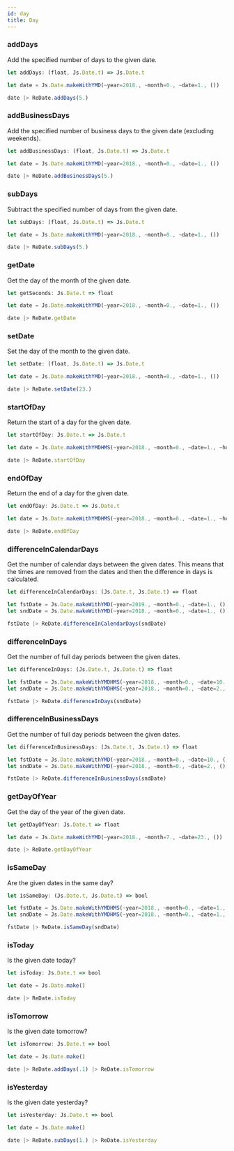 ```yaml
---
id: day
title: Day
---
```



### addDays

Add the specified number of days to the given date.

```js
let addDays: (float, Js.Date.t) => Js.Date.t
```

```js
let date = Js.Date.makeWithYMD(~year=2018., ~month=0., ~date=1., ())

date |> ReDate.addDays(5.)
```

### addBusinessDays

Add the specified number of business days to the given date (excluding weekends).

```js
let addBusinessDays: (float, Js.Date.t) => Js.Date.t
```

```js
let date = Js.Date.makeWithYMD(~year=2018., ~month=0., ~date=1., ())

date |> ReDate.addBusinessDays(5.)
```

### subDays

Subtract the specified number of days from the given date.

```js
let subDays: (float, Js.Date.t) => Js.Date.t
```

```js
let date = Js.Date.makeWithYMD(~year=2018., ~month=0., ~date=1., ())

date |> ReDate.subDays(5.)
```

### getDate

Get the day of the month of the given date.

```js
let getSeconds: Js.Date.t => float
```

```js
let date = Js.Date.makeWithYMD(~year=2018., ~month=0., ~date=1., ())

date |> ReDate.getDate
```

### setDate

Set the day of the month to the given date.

```js
let setDate: (float, Js.Date.t) => Js.Date.t
```

```js
let date = Js.Date.makeWithYMD(~year=2018., ~month=0., ~date=1., ())

date |> ReDate.setDate(23.)
```

### startOfDay

Return the start of a day for the given date.

```js
let startOfDay: Js.Date.t => Js.Date.t
```

```js
let date = Js.Date.makeWithYMDHMS(~year=2018., ~month=0., ~date=1., ~hours=16., ~minutes=50., ~seconds=12., ())

date |> ReDate.startOfDay
```

### endOfDay

Return the end of a day for the given date.

```js
let endOfDay: Js.Date.t => Js.Date.t
```

```js
let date = Js.Date.makeWithYMDHMS(~year=2018., ~month=0., ~date=1., ~hours=16., ~minutes=50., ~seconds=12., ())

date |> ReDate.endOfDay
```

### differenceInCalendarDays

Get the number of calendar days between the given dates. This means that the times are removed from the dates and then the difference in days is calculated.

```js
let differenceInCalendarDays: (Js.Date.t, Js.Date.t) => float
```

```js
let fstDate = Js.Date.makeWithYMD(~year=2019., ~month=0., ~date=1., ())
let sndDate = Js.Date.makeWithYMD(~year=2018., ~month=0., ~date=1., ())

fstDate |> ReDate.differenceInCalendarDays(sndDate)
```

### differenceInDays

Get the number of full day periods between the given dates.

```js
let differenceInDays: (Js.Date.t, Js.Date.t) => float
```

```js
let fstDate = Js.Date.makeWithYMDHMS(~year=2018., ~month=0., ~date=10., ~hours=10., ~minutes=15., ~seconds=55., ())
let sndDate = Js.Date.makeWithYMDHMS(~year=2018., ~month=0., ~date=2., ~hours=20., ~minutes=50., ~seconds=10., ())

fstDate |> ReDate.differenceInDays(sndDate)
```

### differenceInBusinessDays

Get the number of full day periods between the given dates.

```js
let differenceInBusinessDays: (Js.Date.t, Js.Date.t) => float
```

```js
let fstDate = Js.Date.makeWithYMD(~year=2018., ~month=0., ~date=10., ())
let sndDate = Js.Date.makeWithYMD(~year=2018., ~month=0., ~date=2., ())

fstDate |> ReDate.differenceInBusinessDays(sndDate)
```

### getDayOfYear

Get the day of the year of the given date.

```js
let getDayOfYear: Js.Date.t => float
```

```js
let date = Js.Date.makeWithYMD(~year=2018., ~month=7., ~date=23., ())

date |> ReDate.getDayOfYear
```

### isSameDay

Are the given dates in the same day?

```js
let isSameDay: (Js.Date.t, Js.Date.t) => bool
```

```js
let fstDate = Js.Date.makeWithYMDHMS(~year=2018., ~month=0., ~date=1., ~hours=16., ~minutes=50., ~seconds=12., ())
let sndDate = Js.Date.makeWithYMDHMS(~year=2018., ~month=0., ~date=1., ~hours=10., ~minutes=15., ~seconds=55., ())

fstDate |> ReDate.isSameDay(sndDate)
```

### isToday

Is the given date today?

```js
let isToday: Js.Date.t => bool
```

```js
let date = Js.Date.make()

date |> ReDate.isToday
```

### isTomorrow

Is the given date tomorrow?

```js
let isTomorrow: Js.Date.t => bool
```

```js
let date = Js.Date.make()

date |> ReDate.addDays(.1) |> ReDate.isTomorrow
```

### isYesterday

Is the given date yesterday?

```js
let isYesterday: Js.Date.t => bool
```

```js
let date = Js.Date.make()

date |> ReDate.subDays(1.) |> ReDate.isYesterday
```

